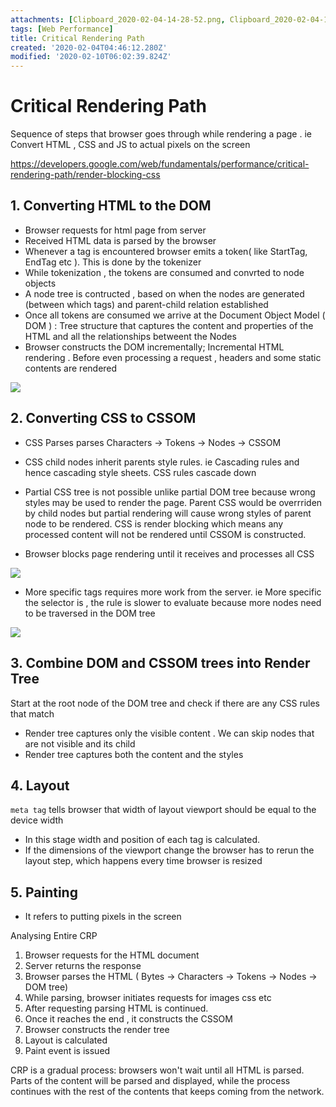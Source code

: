 ```yaml
---
attachments: [Clipboard_2020-02-04-14-28-52.png, Clipboard_2020-02-04-14-29-14.png, Clipboard_2020-02-04-14-29-40.png]
tags: [Web Performance]
title: Critical Rendering Path
created: '2020-02-04T04:46:12.280Z'
modified: '2020-02-10T06:02:39.824Z'
---
```


# Critical Rendering Path

Sequence of steps that browser goes through while rendering a page . ie Convert HTML , CSS and JS to actual pixels on the screen

https://developers.google.com/web/fundamentals/performance/critical-rendering-path/render-blocking-css

## 1. Converting HTML to the DOM

* Browser requests for html page from server
* Received HTML data is parsed by the browser 
* Whenever a tag is encountered browser emits a token( like StartTag, EndTag etc ). This is done by the tokenizer
* While tokenization , the tokens are consumed and convrted to node objects
* A node tree is contructed , based on when the nodes are generated (between which tags) and parent-child relation established
* Once all tokens are consumed we arrive at the Document Object Model ( DOM ) : Tree structure that captures the content and properties of the HTML and all the relationships betweent the Nodes
* Browser constructs the DOM incrementally; Incremental HTML rendering . Before even processing a request , headers and some static contents are rendered

![](@attachment/Clipboard_2020-02-04-14-29-40.png)

## 2. Converting CSS to CSSOM

* CSS Parses parses Characters ->  Tokens -> Nodes -> CSSOM
* CSS child nodes inherit parents style rules. ie Cascading rules and hence cascading style sheets. CSS rules cascade down

* Partial CSS tree is not possible unlike partial DOM tree because wrong styles may be used to render the page. Parent CSS would be overrriden by child nodes but partial rendering will cause wrong styles of parent node to be rendered. CSS is render blocking which means any processed content will not be rendered until CSSOM is constructed.

* Browser blocks page rendering until it receives and processes all CSS

![](@attachment/Clipboard_2020-02-04-14-29-14.png)

* More specific tags requires more work from the server. ie More specific the selector is , the rule is slower to evaluate because more nodes need to be traversed in the DOM tree


![](@attachment/Clipboard_2020-02-04-14-28-52.png)


## 3. Combine DOM and CSSOM trees into Render Tree

Start at the root node of the DOM tree and check if there are any CSS rules that match
* Render tree captures only the visible content . We can skip nodes that are not visible and its child
* Render tree captures both the content and the styles


## 4. Layout

`meta tag` tells browser that width of layout viewport should be equal to the device width

* In this stage width and position of each tag is calculated.
* If the dimensions of the viewport change the browser has to rerun the layout step, which happens every time browser is resized

## 5. Painting

* It refers to putting pixels in the screen


Analysing Entire CRP

1. Browser requests for the HTML document
2. Server returns the response
3. Browser parses the HTML ( Bytes -> Characters -> Tokens -> Nodes -> DOM tree)
4. While parsing, browser initiates requests for images css etc
5. After requesting parsing HTML is continued.
6. Once it reaches the end , it constructs the CSSOM
7. Browser constructs the render tree
8. Layout is calculated
9. Paint event is issued


CRP is a gradual process: browsers won't wait until all HTML is parsed. Parts of the content will be parsed and displayed, while the process continues with the rest of the contents that keeps coming from the network.






